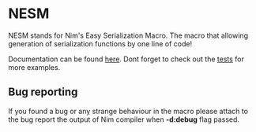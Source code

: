 # NESM
NESM stands for Nim's Easy Serialization Macro. The macro that allowing generation of serialization functions by one line of code!

Documentation can be found [here](https://xomachine.gitlab.io/NESM). Dont forget to check out the [tests](https://gitlab.com/xomachine/NESM/tree/master/tests) for more examples.

## Bug reporting
If you found a bug or any strange behaviour in the macro please attach to the bug report the output of Nim compiler when **-d:debug** flag passed.
